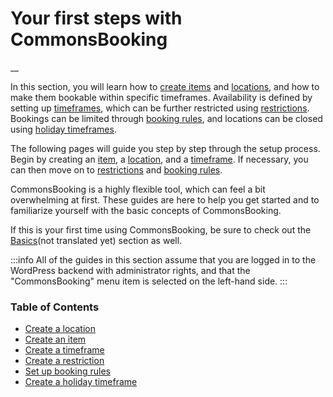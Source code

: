 # Your first steps with CommonsBooking

__

In this section, you will learn how to [create items](/en/documentation/first-steps/create-item) and [locations](/en/documentation/first-steps/create-location), and how to make them bookable within specific timeframes. Availability is defined by setting up [timeframes](/en/documentation/first-steps/booking-timeframes-manage), which can be further restricted using [restrictions](/en/documentation/first-steps/manage-booking-restrictions). Bookings can be limited through [booking rules](/en/documentation/first-steps/setup-bookingrules), and locations can be closed using [holiday timeframes](/en/documentation/first-steps/timeframes-holidays).

The following pages will guide you step by step through the setup process. Begin by creating an [item](/en/documentation/first-steps/create-item), a [location](/en/documentation/first-steps/create-location), and a [timeframe](/en/documentation/first-steps/booking-timeframes-manage). If necessary, you can then move on to [restrictions](/en/documentation/first-steps/manage-booking-restrictions) and [booking rules](/en/documentation/first-steps/setup-bookingrules).

CommonsBooking is a highly flexible tool, which can feel a bit overwhelming at first. These guides are here to help you get started and to familiarize yourself with the basic concepts of CommonsBooking.

If this is your first time using CommonsBooking, be sure to check out the [Basics](/en/documentation/basics)(not translated yet) section as well.

:::info
All of the guides in this section assume that you are logged in to the WordPress backend with administrator rights, and that the "CommonsBooking" menu item is selected on the left-hand side.
:::

### Table of Contents

  * [ Create a location ](/en/documentation/first-steps/create-location)
  * [ Create an item ](/en/documentation/first-steps/create-item)
  * [ Create a timeframe ](/en/documentation/first-steps/booking-timeframes-manage)
  * [ Create a restriction ](/en/documentation/first-steps/manage-booking-restrictions)
  * [ Set up booking rules ](/en/documentation/first-steps/setup-bookingrules)
  * [ Create a holiday timeframe ](/en/documentation/first-steps/timeframes-holidays)
